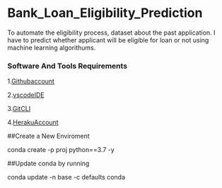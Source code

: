 # Bank_Loan_Eligibility_Prediction
   To automate the eligibility process, dataset about the past application. I have to predict whether applicant will be eligible for loan or not using machine learning algorithums.


### Software And Tools Requirements

1.[Githubaccount](https://github.com)

2.[vscodeIDE](https://code.visualstudio.com)

3.[GitCLI](https://git-scm.com/book/en/v2/Getting-Started-The-Command-Line)

4.[HerakuAccount](https://heroku.com)

##Create a New Enviroment

  conda create -p proj python==3.7 -y

##Update conda by running

  conda update -n base -c defaults conda
